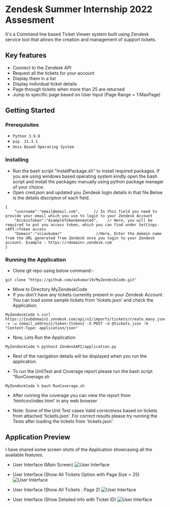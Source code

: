 # Zendesk Summer Internship 2022 Assesment

It's a Command line based Ticket Viewer system built using Zendesk service tool that allows the creation and management of support tickets. 

## Key features

* Connect to the Zendesk API
* Request all the tickets for your account
* Display them in a list
* Display individual ticket details 
* Page through tickets when more than 25 are returned
* Jump to specific page based on User Input (Page Range = 1:MaxPage)

## Getting Started

### Prerequisites

* ```Python 3.9.8```
* ```pip  21.3.1```
* ```Unix Based Operating System```

### Installing

* Run the bash script "InstallPackage.sh" to install required packages. If you are using windows based operating system kindly open the bash script and install the packages manually using python package manager of your choice. 
* Open cred.json and updated you Zendesk login details in that file.Below is the details discripton of each field.

```
{
    "username":"email@email.com",      // In this field you need to provide your email which you use to login to your Zendesk Account    
    "AccessToken":"AsampleTokenGeneated",    // Here, you will be required to put you access token, which you can find under Settings->API->Token access
    "Domain":"zccavkumar"               //Here, Enter the domain name from the URL generated from Zendesk once you login to your Zendesk account. Example : https://<domain>.zendesk.com
}

``` 

### Running the Application
* Clone git repo using below command:-
```
git clone "https://github.com/avkumar19/MyZendeskCode.git"
```
* Move to Directory MyZendeskCode
* If you don't have any tickets currently present in your Zendesk Account. You can load some sample tickets from 'tickets.json' and check the Application.
```
MyZendeskCode % curl https://{subdomain}.zendesk.com/api/v2/imports/tickets/create_many.json -v -u {email_address}/token:{token} -X POST -d @tickets.json -H "Content-Type: application/json"
```
* Now, Lets Run the Application
```
MyZendeskCode % python3 ZendeskAPI/application.py
```
* Rest of the navigation details will be displayed when you run the application. 

* To run the UnitTest and Coverage report please run the bash script "RunCoverage.sh
```
MyZendeskCode % bash RunCoverage.sh
```
* After running the coverage you can view the report from 'htmlcov/index.html' in any web browser

* Note: Some of the Unit Test cases Valid correctness based on tickets from attached 'tickets.json'. For correct results please try running the Tests after loading the tickets from 'tickets.json'. 

## Application Preview

I have shared some screen shots of the Application showcasing all the available features. 
* User Interface (Main Screen) 
![User Interface](images/ApplicationDemo_1.png)

* User Interface (Show All Tickets Option with Page Size = 25) 
![User Interface](images/ApplicationDemo_2.png)

* User Interface (Show All Tickets : Page 2) 
![User Interface](images/ApplicationDemo_3.png)

* User Interface (Show Detailed info with Ticket ID) 
![User Interface](images/ApplicationDemo_4.png)
